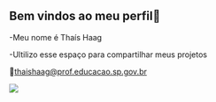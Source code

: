 ## Bem vindos ao meu perfil💙
-Meu nome é Thaís Haag

-Ultilizo esse espaço para compartilhar meus projetos

📧thaishaag@prof.educacao.sp.gov.br



![](https://media1.tenor.com/m/y37jNuLhSJEAAAAd/dzao-nazare.gif)




